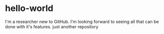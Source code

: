 # hello-world
I'm a researcher new to GitHub. I'm looking forward to seeing all that can be done with it's features.
just another repository
